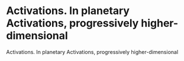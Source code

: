 # Activations. In planetary Activations, progressively higher-dimensional

Activations. In planetary Activations, progressively higher-dimensional